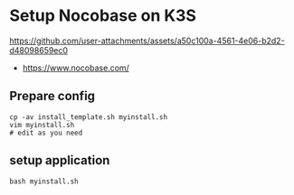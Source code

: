 # Setup Nocobase on K3S
https://github.com/user-attachments/assets/a50c100a-4561-4e06-b2d2-d48098659ec0
* https://www.nocobase.com/

## Prepare config
```
cp -av install_template.sh myinstall.sh
vim myinstall.sh
# edit as you need
```
## setup application
```
bash myinstall.sh
```


